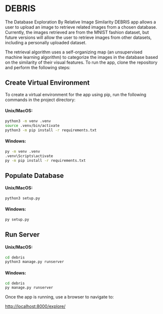 # DEBRIS
The Database Exploration By Relative Image Similarity DEBRIS app allows a user to upload an image to retrieve related images from a chosen database. Currently, the images retrieved are from the MNIST fashion dataset, but future versions will allow the user to retrieve images from other datasets, including a personally uploaded dataset.

The retrieval algorithm uses a self-organizing map (an unsupervised machine learning algorithm) to categorize the images in the database based on the similarity of their visual features. To run the app, clone the repository and perform the following steps:

## Create Virtual Environment
To create a virtual environment for the app using pip, run the following commands in the project directory:

#### Unix/MacOS:
```bash
python3 -m venv .venv
source .venv/bin/activate
python3 -m pip install -r requirements.txt
```

#### Windows:
```bash
py -m venv .venv
.venv\Scripts\activate
py -m pip install -r requirements.txt
```

## Populate Database
#### Unix/MacOS:
```bash
python3 setup.py
```

#### Windows:
```bash
py setup.py
```

## Run Server
#### Unix/MacOS:
```bash
cd debris
python3 manage.py runserver
```

#### Windows:
```bash
cd debris
py manage.py runserver
```

Once the app is running, use a browser to navigate to:

[http://localhost:8000/explore/](http://localhost:8000/explore/)
